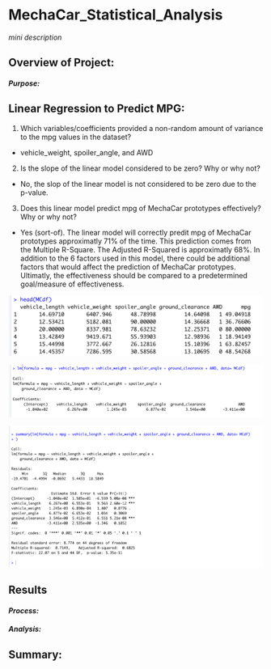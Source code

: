 # **MechaCar_Statistical_Analysis**
*mini description*


## Overview of Project:
#### *Purpose:*


## Linear Regression to Predict MPG:

1. Which variables/coefficients provided a non-random amount of variance to the mpg values in the dataset?
- vehicle_weight, spoiler_angle, and AWD

2. Is the slope of the linear model considered to be zero? Why or why not?
- No, the slop of the linear model is not considered to be zero due to the p-value.

3. Does this linear model predict mpg of MechaCar prototypes effectively? Why or why not?
- Yes (sort-of). The linear model will correctly predit mpg of MechaCar prototypes approximatly 71% of the time. This prediction comes from the Multiple R-Square. The Adjusted R-Squared is approximatly 68%. In addition to the 6 factors used in this model, there could be additional factors that would affect the prediction of MechaCar prototypes. Ultimatly, the effectiveness should be compared to a predetermined goal/measure of effectiveness.


![Head_Results_of_Dataframe](Deliverable1_Images/Head_MCdf.png)

![LM_Results](Deliverable1_Images/LM_MCdf.png)

![Summary_Results](Deliverable1_Images/Summary_MCdf.png)








## Results 
#### *Process:*
#### *Analysis:*
## Summary:



